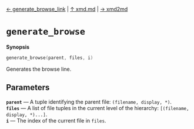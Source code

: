 [&#8592; generate_browse_link](xmd--generate_browse_link.md) | [&#8593; xmd.md](xmd.md) | [&#8594; xmd2md](xmd--xmd2md.md)
# `generate_browse`
**Synopsis**

```cpp
generate_browse(parent, files, i)
```

Generates the browse line.

## Parameters
**`parent`** &#8213; A tuple identifying the parent file: `(filename, display, *)`.  
**`files`** &#8213; A list of file tuples in the current level of the hierarchy: `[(filename, display, *)...]`.  
**`i`** &#8213; The index of the current file in `files`.  
